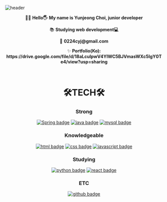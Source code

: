 ![header](https://capsule-render.vercel.app/api?type=waving&color=F9D5A7&height=300&section=header&text=YUNJEONG%20CHOI&fontSize=90&fontColor=2d2424)

<div align="center">
        <p> 👨‍💻 <b>Hello🖐 My name is Yunjeong Choi, junior developer</b></p>
        <p> 📚 <b>Studying web development💻</b></p>
        <p> 📧 <b>0224cyj@gmail.com</b></p>
        <p> ✨ <b>Portfolio(Ko):
        https://drive.google.com/file/d/18aLculpwV4YlWC5BJVmasWXc5IgY0Te4/view?usp=sharing </b></p>
</div><br>

<div align=center>
        
# 🛠TECH🛠
    
### Strong
[![Spring badge](https://img.shields.io/badge/Spring-6DB33F?logo=Spring&logoColor=white&style=for-the-badge)]()
[![java badge](https://img.shields.io/badge/java-007396?logo=java&logoColor=white&style=for-the-badge)]()
[![mysql badge](https://img.shields.io/badge/mysql-4479A1?logo=mysql&logoColor=white&style=for-the-badge)]()

### Knowledgeable
[![html badge](https://img.shields.io/badge/html-E34F26?logo=html5&logoColor=white&style=for-the-badge)]()
[![css badge](https://img.shields.io/badge/css-1572B6?logo=css3&logoColor=white&style=for-the-badge)]()
[![javascript badge](https://img.shields.io/badge/javascript-F7DF1E?logo=JavaScript&logoColor=black&style=for-the-badge)]()
<!-- [![h2 badge](https://img.shields.io/badge/hibernate-59666C?logo=hibernate&logoColor=white&style=for-the-badge)]() -->
        
### Studying
[![python badge](https://img.shields.io/badge/python-3776AB?logo=python&logoColor=white&style=for-the-badge)]()
[![react badge](https://img.shields.io/badge/react-61DAFB?logo=react&logoColor=black&style=for-the-badge)]()
<!-- [![vue badge](https://img.shields.io/badge/vue.js-4FC08D?logo=vue.js&logoColor=white&style=for-the-badge)]() -->
        
### ETC
[![github badge](https://img.shields.io/badge/github-181717?logo=GitHub&logoColor=white&style=for-the-badge)]()
        
<!-- [![jQuery badge](https://img.shields.io/badge/jquery-0769AD?logo=jquery&logoColor=white&style=for-the-badge)]()
[![vsc badge](https://img.shields.io/badge/visual%20studio%20code-007ACC?logo=visual%20studio%20code&logoColor=white&style=for-the-badge)]()
[![eclipse badge](https://img.shields.io/badge/eclipse-2C2255?logo=eclipse&logoColor=white&style=for-the-badge)]()
[![bootstrap badge](https://img.shields.io/badge/bootstrap-7952B3?logo=bootstrap&logoColor=white&style=for-the-badge)]() 
[![intellij badge](https://img.shields.io/badge/IntelliJ%20IDEA-000000?logo=IntelliJ%20IDEA&logoColor=white&style=for-the-badge)]()
[![Boot badge](https://img.shields.io/badge/Spring%20Boot-6DB33F?logo=Spring%20Boot&logoColor=white&style=for-the-badge)]()
[![thymeleaf badge](https://img.shields.io/badge/thymeleaf-005F0F?logo=thymeleaf&logoColor=white&style=for-the-badge)]() -->

</div>

